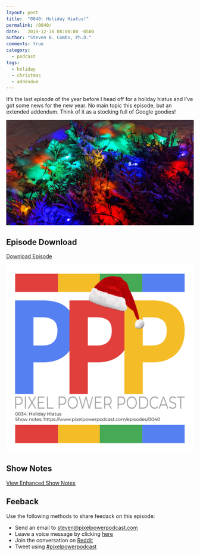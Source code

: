 ```yaml
---
layout: post
title:  "0040: Holiday Hiatus!"
permalink: /0040/
date:   2019-12-18 08:00:00 -0500
author: "Steven B. Combs, Ph.D."
comments: true
category:
  - podcast
tags:
  - holiday
  - christmas
  - addendum
---
```


It’s the last episode of the year before I head off for a holiday hiatus and I’ve got some news for the new year. No main topic this episode, but an extended addendum. Think of it as a stocking full of Google goodies!

![Snow Covered Bush](/images/posts/2019-12-18-snow-covered-bush.jpg)

## Episode Download

[Download Episode](https://s3-us-west-2.amazonaws.com/anchor-audio-bank/staging/2019-12-19/cf63050014eb7447b8632b443e3a6e76.m4a)

![Episode Album Art](/images/album-art/2019/0040.png)

## Show Notes

[View Enhanced Show Notes](https://docs.google.com/document/d/13E_utKOoB7bfqBX_wYRaZWitKLmznFx7kSS2QjHoSk4/edit?usp=sharing)

## Feeback
Use the following methods to share feedack on this episode:

* Send an email to <steven@pixelpowerpodcast.com>
* Leave a voice message by clicking [here](https://anchor.fm/pixelpowerpodcast/message)
* Join the conversation on [Reddit](https://www.reddit.com/r/pixelpowerpodcast/)
* Tweet using [#pixelpowerpodcast](https://twitter.com/search?q=%23pixelpowerpodcast&src=typed_query)
